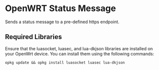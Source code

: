 # OpenWRT Status Message

Sends a status message to a pre-defined https endpoint.

## Required Libraries

Ensure that the luasocket, luasec, and lua-dkjson libraries are installed on your OpenWrt device. You can install them using the following commands:

`opkg update && opkg install luasocket luasec lua-dkjson`
